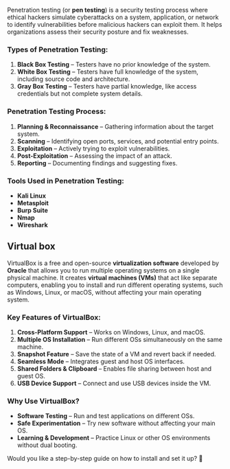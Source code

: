 Penetration testing (or **pen testing**) is a security testing process where ethical hackers simulate cyberattacks on a system, application, or network to identify vulnerabilities before malicious hackers can exploit them. It helps organizations assess their security posture and fix weaknesses.

### **Types of Penetration Testing:**
1. **Black Box Testing** – Testers have no prior knowledge of the system.
2. **White Box Testing** – Testers have full knowledge of the system, including source code and architecture.
3. **Gray Box Testing** – Testers have partial knowledge, like access credentials but not complete system details.

### **Penetration Testing Process:**
1. **Planning & Reconnaissance** – Gathering information about the target system.
2. **Scanning** – Identifying open ports, services, and potential entry points.
3. **Exploitation** – Actively trying to exploit vulnerabilities.
4. **Post-Exploitation** – Assessing the impact of an attack.
5. **Reporting** – Documenting findings and suggesting fixes.

### **Tools Used in Penetration Testing:**
- **Kali Linux**
- **Metasploit**
- **Burp Suite**
- **Nmap**
- **Wireshark**

## Virtual box

VirtualBox is a free and open-source **virtualization software** developed by **Oracle** that allows you to run multiple operating systems on a single physical machine. It creates **virtual machines (VMs)** that act like separate computers, enabling you to install and run different operating systems, such as Windows, Linux, or macOS, without affecting your main operating system.

### **Key Features of VirtualBox:**
1. **Cross-Platform Support** – Works on Windows, Linux, and macOS.
2. **Multiple OS Installation** – Run different OSs simultaneously on the same machine.
3. **Snapshot Feature** – Save the state of a VM and revert back if needed.
4. **Seamless Mode** – Integrates guest and host OS interfaces.
5. **Shared Folders & Clipboard** – Enables file sharing between host and guest OS.
6. **USB Device Support** – Connect and use USB devices inside the VM.

### **Why Use VirtualBox?**
- **Software Testing** – Run and test applications on different OSs.
- **Safe Experimentation** – Try new software without affecting your main OS.
- **Learning & Development** – Practice Linux or other OS environments without dual booting.

Would you like a step-by-step guide on how to install and set it up? 🚀
